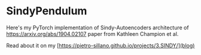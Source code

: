 # SindyPendulum

Here's my PyTorch implementation of Sindy-Autoencoders architecture of https://arxiv.org/abs/1904.02107 paper from Kathleen Champion et al.

Read about it on my [https://pietro-sillano.github.io/projects/3.SINDY/](blog)
